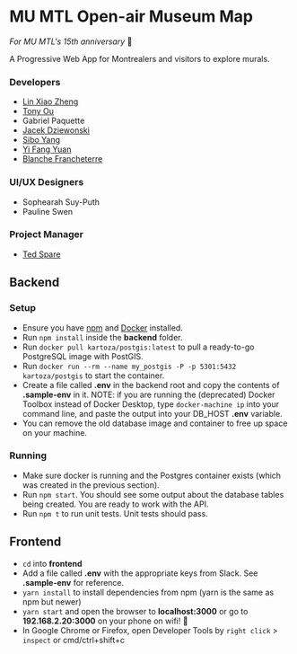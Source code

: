 # MU MTL Open-air Museum Map
_For MU MTL's 15th anniversary_ 🎉

A Progressive Web App for Montrealers and visitors to explore murals.

### Developers
- [Lin Xiao Zheng](https://github.com/zhenglinxiao)
- [Tony Ou](https://github.com/Tony9984)
- Gabriel Paquette
- [Jacek Dziewonski](https://github.com/JDziewonski98)
- [Sibo Yang](https://github.com/SiboYang)
- [Yi Fang Yuan](https://github.com/yi-fang-yuan)
- [Blanche Francheterre](https://github.com/BlancheFrancheterre)

### UI/UX Designers
- Sophearah Suy-Puth
- Pauline Swen

### Project Manager
- [Ted Spare](https://github.com/tedspare)

## Backend
### Setup
- Ensure you have [npm](https://www.npmjs.com/get-npm) and [Docker](https://www.docker.com/products/docker-desktop) installed.
- Run `npm install` inside the **backend** folder.
- Run `docker pull kartoza/postgis:latest` to pull a ready-to-go PostgreSQL image with PostGIS.
- Run `docker run --rm --name my_postgis -P -p 5301:5432 kartoza/postgis` to start the container.
- Create a file called **.env** in the backend root and copy the contents of **.sample-env** in it. NOTE: if you are running the (deprecated) Docker
Toolbox instead of Docker Desktop, type `docker-machine ip` into your command line, and paste the output into your DB_HOST **.env** variable.
- You can remove the old database image and container to free up space on your machine.

### Running
- Make sure docker is running and the Postgres container exists (which was created in the previous section).
- Run `npm start`. You should see some output about the database tables being created. You are ready to work with the API.
- Run `npm t` to run unit tests. Unit tests should pass.

## Frontend

- `cd` into **frontend**
- Add a file called **.env** with the appropriate keys from Slack. See **.sample-env** for reference.
- `yarn install` to install dependencies from npm (yarn is the same as npm but newer)
- `yarn start` and open the browser to **localhost:3000** or go to **192.168.2.20:3000** on your phone on wifi! :rocket:
- In Google Chrome or Firefox, open Developer Tools by `right click` > `inspect` or cmd/ctrl+shift+c
